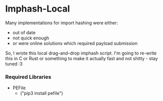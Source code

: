 # Imphash-Local
Many implementations for import hashing were either:
- out of date
- not quick enough
- or were online solutions which required payload submission

 So, I wrote this local drag-and-drop imphash script. I'm going to re-write this in C or Rust or something to make it actually fast and not shitty - stay tuned :3
&nbsp;

### Required Libraries
- PEFile
    - ("pip3 install pefile")
